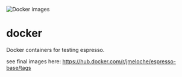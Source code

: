 ![Docker images](https://github.com/espressomd/docker/workflows/Docker%20images/badge.svg)
# docker
Docker containers for testing espresso.

see final images here: https://hub.docker.com/r/jmeloche/espresso-base/tags
